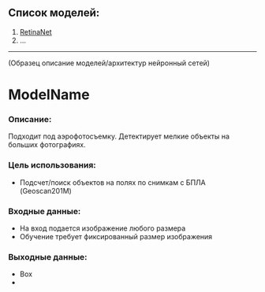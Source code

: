 ## Список моделей:
1. [RetinaNet](RetinaNet.md)
2. ...

---

(Образец описание моделей/архитектур нейронный сетей)
# ModelName
### Описание:
Подходит под аэрофотосъемку. Детектирует мелкие объекты на больших фотографиях.

### Цель использования:
* Подсчет/поиск объектов на полях по снимкам с БПЛА (Geoscan201M)

### Входные данные:
+ На вход подается изображение любого размера
+ Обучение требует фиксированный размер изображения 

### Выходные данные:
* Box
*